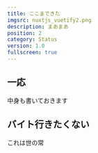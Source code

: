 ```yaml
---
title: ここまできた
imgsrc: nuxtjs_vuetify2.png
description: まあまあ
position: 2
category: Status
version: 1.0
fullscreen: true
---
```


## 一応

中身も書いておきます

## バイト行きたくない

これは世の常
